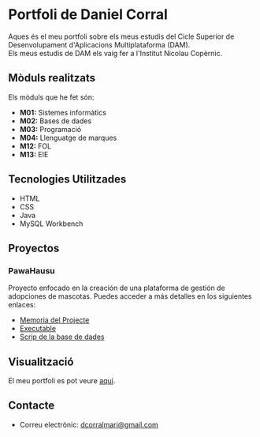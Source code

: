 # Portfoli de Daniel Corral

Aques és el meu portfoli sobre els meus estudis del Cicle Superior de Desenvolupament d'Aplicacions Multiplataforma (DAM).  
Els meus estudis de DAM els vaig fer a l'Institut Nicolau Copèrnic.

## Mòduls realitzats
Els mòduls que he fet són:
- **M01:** Sistemes informàtics
- **M02:** Bases de dades
- **M03:** Programació
- **M04:** Llenguatge de marques
- **M12:** FOL
- **M13:** EIE

## Tecnologies Utilitzades
- HTML
- CSS
- Java
- MySQL Workbench

## Proyectos
### PawaHausu
Proyecto enfocado en la creación de una plataforma de gestión de adopciones de mascotas. Puedes acceder a más detalles en los siguientes enlaces:
- [Memoria del Projecte](https://docs.google.com/document/d/1ztdHsQC8qlLH8FRXjPH-mJI0jDaqoliugpP1SV28r0E/edit?tab=t.0)
- [Executable](https://drive.google.com/file/d/1QnWWkb7Cks9QjNKWX_59yXOIgv8frW1y/view?usp=drive_link)
- [Scrip de la base de dades](https://drive.google.com/file/d/1EyP5B79PRcv8vBWnp4suiYzlhMSD3GQ7/view?usp=drive_link)

## Visualització
El meu portfoli es pot veure [aquí](https://DanielCorralMari.github.io/Portfoli/).

## Contacte
- Correu electrònic: [dcorralmari@gmail.com](dcorralmari@gmail.com)
